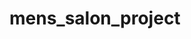 # mens_salon_project
<!-- this is constructing a new project based on e-commerce website which is related to mens hair salon. -->
